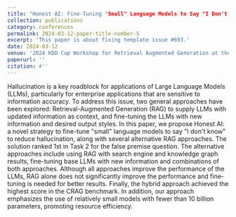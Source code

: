 ```yaml
---
title: "Honest AI: Fine-Tuning "Small" Language Models to Say "I Don't Know", and Reducing Hallucination in RAG"
collection: publications
category: conferences
permalink: 2024-03-12-paper-title-number-5
excerpt: 'This paper is about fixing template issue #693.'
date: 2024-03-12
venue: '2024 KDD Cup Workshop for Retrieval Augmented Generation at the 30th ACM SIGKDD Conference on Knowledge Discovery and Data Mining'
paperurl: ''
citation: #''
---
```


Hallucination is a key roadblock for applications of Large Language Models (LLMs), particularly for enterprise applications that are sensitive to information accuracy. To address this issue, two general approaches have been explored: Retrieval-Augmented Generation (RAG) to supply LLMs with updated information as context, and fine-tuning the LLMs with new information and desired output styles. In this paper, we propose Honest AI: a novel strategy to fine-tune "small" language models to say "I don't know" to reduce hallucination, along with several alternative RAG approaches. The solution ranked 1st in Task 2 for the false premise question. The alternative approaches include using RAG with search engine and knowledge graph results, fine-tuning base LLMs with new information and combinations of both approaches. Although all approaches improve the performance of the LLMs, RAG alone does not significantly improve the performance and fine-tuning is needed for better results. Finally, the hybrid approach achieved the highest score in the CRAG benchmark. In addition, our approach emphasizes the use of relatively small models with fewer than 10 billion parameters, promoting resource efficiency.